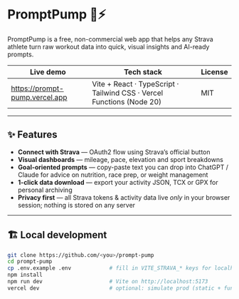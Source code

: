 # PromptPump 🏃⚡

PromptPump is a free, non-commercial web app that helps any Strava athlete turn
raw workout data into quick, visual insights and AI-ready prompts.

| Live demo | Tech stack | License |
|-----------|------------|---------|
| https://prompt-pump.vercel.app | Vite + React · TypeScript · Tailwind CSS · Vercel Functions (Node 20) | MIT |

---

## ✨ Features

* **Connect with Strava** — OAuth2 flow using Strava’s official button  
* **Visual dashboards** — mileage, pace, elevation and sport breakdowns  
* **Goal-oriented prompts** — copy-paste text you can drop into ChatGPT / Claude for advice on nutrition, race prep, or weight management  
* **1-click data download** — export your activity JSON, TCX or GPX for personal archiving  
* **Privacy first** — all Strava tokens & activity data live *only* in your browser session; nothing is stored on any server

---

## 🏗️ Local development

```bash
git clone https://github.com/<you>/prompt-pump
cd prompt-pump
cp .env.example .env            # fill in VITE_STRAVA_* keys for localhost
npm install
npm run dev                     # Vite on http://localhost:5173
vercel dev                      # optional: simulate prod (static + functions)
